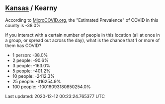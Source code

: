 
## [Kansas](/united-states/kansas) / Kearny

According to [MicroCOVID.org](http://microcovid.org),
the "Estimated Prevalence" of COVID in this county is -38.0%

If you interact with a certain number of people in this location
(all at once in a group, or spread out across the day), what is the chance that
1 or more of them has COVID?

- 1 person: -38.0%
- 2 people: -90.6%
- 3 people: -163.0%
- 5 people: -401.2%
- 10 people: -2412.3%
- 25 people: -316254.9%
- 100 people: -10016093180850254.0%

Last updated: 2020-12-12 00:23:24.765377 UTC

